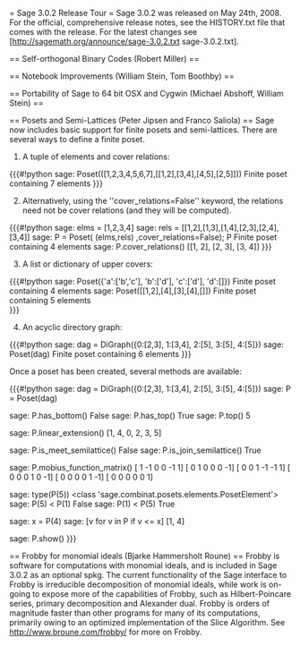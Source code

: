 = Sage 3.0.2 Release Tour =
Sage 3.0.2 was released on May 24th, 2008. For the official, comprehensive release notes, see the HISTORY.txt file that comes with the release. For the latest changes see [http://sagemath.org/announce/sage-3.0.2.txt sage-3.0.2.txt].

== Self-orthogonal Binary Codes (Robert Miller) ==

== Notebook Improvements (William Stein, Tom Boothby) ==

== Portability of Sage to 64 bit OSX and Cygwin (Michael Abshoff, William Stein) ==

== Posets and Semi-Lattices (Peter Jipsen and Franco Saliola) ==
Sage now includes basic support for finite posets and semi-lattices. There are several ways to define a finite poset.

1. A tuple of elements and cover relations:

{{{#!python
sage: Poset(([1,2,3,4,5,6,7],[[1,2],[3,4],[4,5],[2,5]]))
Finite poset containing 7 elements
}}}

2. Alternatively, using the ''cover_relations=False'' keyword, the relations need not be cover relations (and they will be computed).

{{{#!python
sage: elms = [1,2,3,4]
sage: rels = [[1,2],[1,3],[1,4],[2,3],[2,4],[3,4]]
sage: P = Poset( (elms,rels) ,cover_relations=False); P
Finite poset containing 4 elements
sage: P.cover_relations()
[[1, 2], [2, 3], [3, 4]]
}}}

3. A list or dictionary of upper covers:

{{{#!python
sage: Poset({'a':['b','c'], 'b':['d'], 'c':['d'], 'd':[]})
Finite poset containing 4 elements
sage: Poset([[1,2],[4],[3],[4],[]])
Finite poset containing 5 elements    
}}}

4. An acyclic directory graph:

{{{#!python
sage: dag = DiGraph({0:[2,3], 1:[3,4], 2:[5], 3:[5], 4:[5]})
sage: Poset(dag)
Finite poset containing 6 elements
}}}

Once a poset has been created, several methods are available:

{{{#!python
sage: dag = DiGraph({0:[2,3], 1:[3,4], 2:[5], 3:[5], 4:[5]})
sage: P = Poset(dag)

sage: P.has_bottom()
False
sage: P.has_top()
True
sage: P.top()
5

sage: P.linear_extension()
[1, 4, 0, 2, 3, 5]

sage: P.is_meet_semilattice()
False
sage: P.is_join_semilattice()
True

sage: P.mobius_function_matrix()
[ 1 -1  0  0 -1  1]
[ 0  1  0  0  0 -1]
[ 0  0  1 -1 -1  1]
[ 0  0  0  1  0 -1]
[ 0  0  0  0  1 -1]
[ 0  0  0  0  0  1]

sage: type(P(5))
<class 'sage.combinat.posets.elements.PosetElement'>
sage: P(5) < P(1)
False
sage: P(1) < P(5)
True

sage: x = P(4)
sage: [v for v in P if v <= x] 
[1, 4]

sage: P.show()
}}}


== Frobby for monomial ideals (Bjarke Hammersholt Roune) ==
Frobby is software for computations with monomial ideals, and is included in Sage 3.0.2 as an optional spkg. The current functionality of the Sage interface to Frobby is irreducible decomposition of monomial ideals, while work is on-going to expose more of the capabilities of Frobby, such as Hilbert-Poincare series, primary decomposition and Alexander dual. Frobby is orders of magnitude faster than other programs for many of its computations, primarily owing to an optimized implementation of the Slice Algorithm. See http://www.broune.com/frobby/ for more on Frobby.
